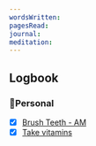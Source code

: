 ```yaml
---
wordsWritten: 
pagesRead: 
journal: 
meditation:
---
```



## Logbook

### 🏡Personal
- [x] [Brush Teeth - AM](things:///show?id=7ZBreJZpDFUwAXXLMEHUVH)
- [x] [Take vitamins](things:///show?id=8R5irkJMnu1nkq8WWAPYmh)